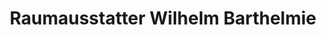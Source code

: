 ---
title: "Raumausstatter Wilhelm Barthelmie"
url: /muenchen/raumausstatter-wilhelm-barthelmie/
shop: Raumausstattung
---